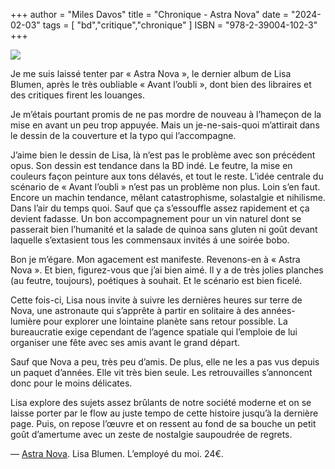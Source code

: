 +++
author = "Miles Davos"
title = "Chronique - Astra Nova"
date = "2024-02-03"
tags = [
    "bd","critique","chronique"
]
ISBN = "978-2-39004-102-3"
+++

![](/images/astra-nova.jpeg)

Je me suis laissé tenter par « Astra Nova », le dernier album de Lisa Blumen, après le très oubliable « Avant l’oubli », dont bien des libraires et des critiques firent les louanges.

Je m’étais pourtant promis de ne pas mordre de nouveau à l’hameçon de la mise en avant un peu trop appuyée. Mais un je-ne-sais-quoi m’attirait dans le dessin de la couverture et la typo qui l’accompagne.

J’aime bien le dessin de Lisa, là n’est pas le problème avec son précédent opus. Son dessin est tendance dans la BD indé. Le feutre, la mise en couleurs façon peinture aux tons délavés, et tout le reste. L’idée centrale du scénario de « Avant l’oubli » n’est pas un problème non plus. Loin s’en faut. Encore un machin tendance, mêlant catastrophisme, solastalgie et nihilisme. Dans l’air du temps quoi. Sauf que ça s’essouffle assez rapidement et ça devient fadasse. Un bon accompagnement pour un vin naturel dont se passerait bien l’humanité et la salade de quinoa sans gluten ni goût devant laquelle s’extasient tous les commensaux invités á une soirée bobo.

Bon je m’égare. Mon agacement est manifeste. Revenons-en à « Astra Nova ». Et bien, figurez-vous que j’ai bien aimé. Il y a de très jolies planches (au feutre, toujours), poétiques à souhait. Et le scénario est bien ficelé.

Cette fois-ci, Lisa nous invite à suivre les dernières heures sur terre de Nova, une astronaute qui s’apprête à partir en solitaire à des années-lumière pour explorer une lointaine planète sans retour possible. La bureaucratie exige cependant de l’agence spatiale qui l’emploie de lui organiser une fête avec ses amis avant le grand départ.

Sauf que Nova a peu, très peu d’amis. De plus, elle ne les a pas vus depuis un paquet d’années. Elle vit très bien seule. Les retrouvailles s’annoncent donc pour le moins délicates.

Lisa explore des sujets assez brûlants de notre société moderne et on se laisse porter par le flow au juste tempo de cette histoire jusqu’à la dernière page. Puis, on repose l’œuvre et on ressent au fond de sa bouche un petit goût d’amertume avec un zeste de nostalgie saupoudrée de regrets.

—
[Astra Nova](https://employe-du-moi.org/Astra-Nova-Lisa-Blumen). Lisa Blumen. L’employé du moi. 24€.
